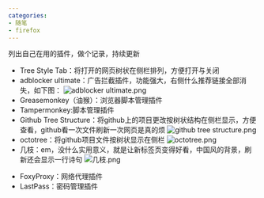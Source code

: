 ```yaml
---
categories:
- 随笔
- firefox
---
```




列出自己在用的插件，做个记录，持续更新

- Tree Style Tab：将打开的网页树状在侧栏排列，方便打开与关闭
- adblocker ultimate：广告拦截插件，功能强大，右侧什么推荐链接全部消失，如下图：
![adblocker ultimate.png](https://upload-images.jianshu.io/upload_images/20062114-7f856016a9f9a998.png?imageMogr2/auto-orient/strip%7CimageView2/2/w/1240)
- Greasemonkey（油猴）：浏览器脚本管理插件
- Tampermonkey:脚本管理插件
- Github Tree Structure：将github上的项目更改按树状结构在侧栏显示，方便查看，github看一次文件刷新一次网页是真的烦
![github tree structure.png](https://upload-images.jianshu.io/upload_images/20062114-fb25a487b0bd564c.png?imageMogr2/auto-orient/strip%7CimageView2/2/w/1240)
- octotree：将github项目文件按树状显示在侧栏
![octotree.png](https://upload-images.jianshu.io/upload_images/20062114-3040b92a3d5eb074.png?imageMogr2/auto-orient/strip%7CimageView2/2/w/1240)
- 几枝：em，没什么实用意义，就是让新标签页变得好看，中国风的背景，刷新还会显示一行诗句
![几枝.png](https://upload-images.jianshu.io/upload_images/20062114-5a27c1562660de32.png?imageMogr2/auto-orient/strip%7CimageView2/2/w/1240)

+ FoxyProxy：网络代理插件
+ LastPass：密码管理插件